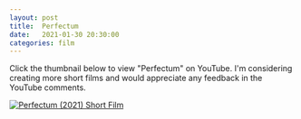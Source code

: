 ```yaml
---
layout: post
title:  Perfectum
date:   2021-01-30 20:30:00
categories: film
---
```


Click the thumbnail below to view "Perfectum" on YouTube.  I'm considering creating more short films and would appreciate any feedback in the YouTube comments.  

[![Perfectum (2021) Short Film](https://img.youtube.com/vi/8xQsOL5TjwE/0.jpg)](https://www.youtube.com/watch?v=8xQsOL5TjwE)
